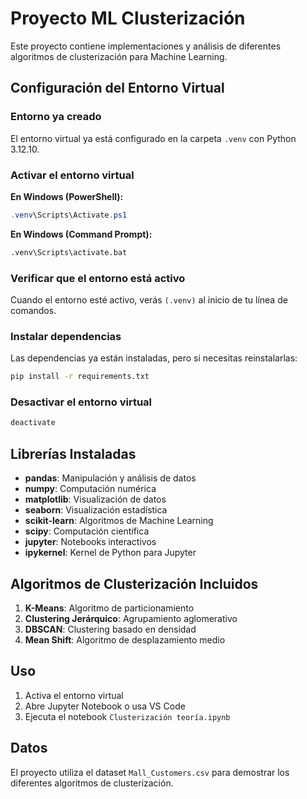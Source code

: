 # Proyecto ML Clusterización

Este proyecto contiene implementaciones y análisis de diferentes algoritmos de clusterización para Machine Learning.

## Configuración del Entorno Virtual

### Entorno ya creado

El entorno virtual ya está configurado en la carpeta `.venv` con Python 3.12.10.

### Activar el entorno virtual

**En Windows (PowerShell):**

```powershell
.venv\Scripts\Activate.ps1
```

**En Windows (Command Prompt):**

```cmd
.venv\Scripts\activate.bat
```

### Verificar que el entorno está activo

Cuando el entorno esté activo, verás `(.venv)` al inicio de tu línea de comandos.

### Instalar dependencias

Las dependencias ya están instaladas, pero si necesitas reinstalarlas:

```bash
pip install -r requirements.txt
```

### Desactivar el entorno virtual

```bash
deactivate
```

## Librerías Instaladas

- **pandas**: Manipulación y análisis de datos
- **numpy**: Computación numérica
- **matplotlib**: Visualización de datos
- **seaborn**: Visualización estadística
- **scikit-learn**: Algoritmos de Machine Learning
- **scipy**: Computación científica
- **jupyter**: Notebooks interactivos
- **ipykernel**: Kernel de Python para Jupyter

## Algoritmos de Clusterización Incluidos

1. **K-Means**: Algoritmo de particionamiento
2. **Clustering Jerárquico**: Agrupamiento aglomerativo
3. **DBSCAN**: Clustering basado en densidad
4. **Mean Shift**: Algoritmo de desplazamiento medio

## Uso

1. Activa el entorno virtual
2. Abre Jupyter Notebook o usa VS Code
3. Ejecuta el notebook `Clusterización teoría.ipynb`

## Datos

El proyecto utiliza el dataset `Mall_Customers.csv` para demostrar los diferentes algoritmos de clusterización.
